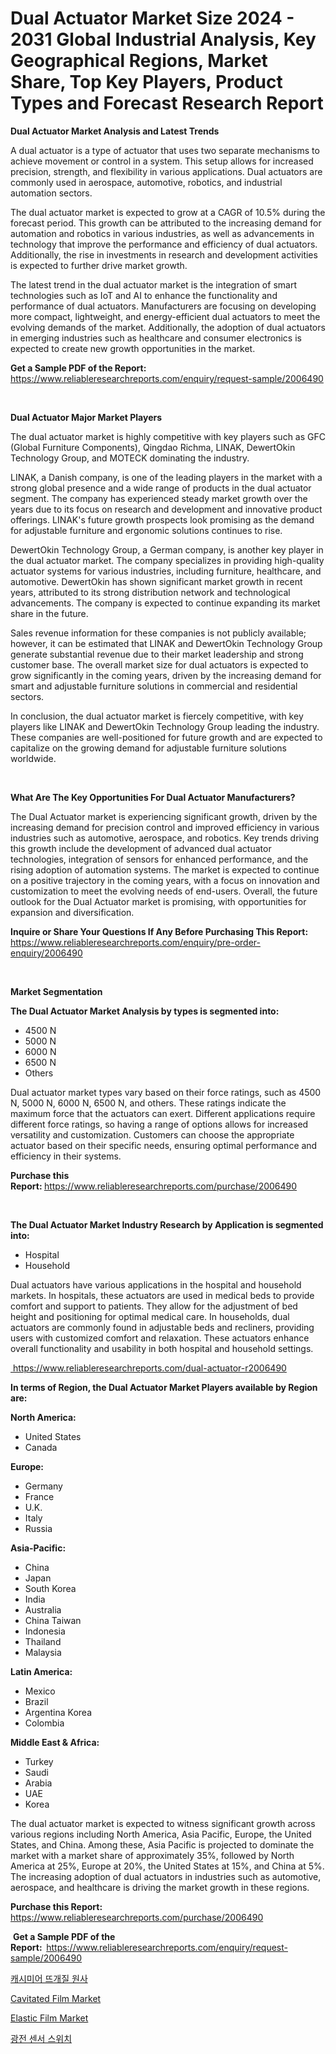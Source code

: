 <p><h1>Dual Actuator Market Size 2024 - 2031 Global Industrial Analysis, Key Geographical Regions, Market Share, Top Key Players, Product Types and Forecast Research Report</h1></p><p><strong>Dual Actuator Market Analysis and Latest Trends</strong></p>
<p><p>A dual actuator is a type of actuator that uses two separate mechanisms to achieve movement or control in a system. This setup allows for increased precision, strength, and flexibility in various applications. Dual actuators are commonly used in aerospace, automotive, robotics, and industrial automation sectors.</p><p>The dual actuator market is expected to grow at a CAGR of 10.5% during the forecast period. This growth can be attributed to the increasing demand for automation and robotics in various industries, as well as advancements in technology that improve the performance and efficiency of dual actuators. Additionally, the rise in investments in research and development activities is expected to further drive market growth.</p><p>The latest trend in the dual actuator market is the integration of smart technologies such as IoT and AI to enhance the functionality and performance of dual actuators. Manufacturers are focusing on developing more compact, lightweight, and energy-efficient dual actuators to meet the evolving demands of the market. Additionally, the adoption of dual actuators in emerging industries such as healthcare and consumer electronics is expected to create new growth opportunities in the market.</p></p>
<p><strong>Get a Sample PDF of the Report:&nbsp;</strong> <a href="https://www.reliableresearchreports.com/enquiry/request-sample/2006490">https://www.reliableresearchreports.com/enquiry/request-sample/2006490</a></p>
<p>&nbsp;</p>
<p><strong>Dual Actuator Major Market Players</strong></p>
<p><p>The dual actuator market is highly competitive with key players such as GFC (Global Furniture Components), Qingdao Richma, LINAK, DewertOkin Technology Group, and MOTECK dominating the industry. </p><p>LINAK, a Danish company, is one of the leading players in the market with a strong global presence and a wide range of products in the dual actuator segment. The company has experienced steady market growth over the years due to its focus on research and development and innovative product offerings. LINAK's future growth prospects look promising as the demand for adjustable furniture and ergonomic solutions continues to rise.</p><p>DewertOkin Technology Group, a German company, is another key player in the dual actuator market. The company specializes in providing high-quality actuator systems for various industries, including furniture, healthcare, and automotive. DewertOkin has shown significant market growth in recent years, attributed to its strong distribution network and technological advancements. The company is expected to continue expanding its market share in the future.</p><p>Sales revenue information for these companies is not publicly available; however, it can be estimated that LINAK and DewertOkin Technology Group generate substantial revenue due to their market leadership and strong customer base. The overall market size for dual actuators is expected to grow significantly in the coming years, driven by the increasing demand for smart and adjustable furniture solutions in commercial and residential sectors.</p><p>In conclusion, the dual actuator market is fiercely competitive, with key players like LINAK and DewertOkin Technology Group leading the industry. These companies are well-positioned for future growth and are expected to capitalize on the growing demand for adjustable furniture solutions worldwide.</p></p>
<p>&nbsp;</p>
<p><strong>What Are The Key Opportunities For Dual Actuator Manufacturers?</strong></p>
<p><p>The Dual Actuator market is experiencing significant growth, driven by the increasing demand for precision control and improved efficiency in various industries such as automotive, aerospace, and robotics. Key trends driving this growth include the development of advanced dual actuator technologies, integration of sensors for enhanced performance, and the rising adoption of automation systems. The market is expected to continue on a positive trajectory in the coming years, with a focus on innovation and customization to meet the evolving needs of end-users. Overall, the future outlook for the Dual Actuator market is promising, with opportunities for expansion and diversification.</p></p>
<p><strong>Inquire or Share Your Questions If Any Before Purchasing This Report:</strong> <a href="https://www.reliableresearchreports.com/enquiry/pre-order-enquiry/2006490">https://www.reliableresearchreports.com/enquiry/pre-order-enquiry/2006490</a></p>
<p>&nbsp;</p>
<p><strong>Market Segmentation</strong></p>
<p><strong>The Dual Actuator Market Analysis by types is segmented into:</strong></p>
<p><ul><li>4500 N</li><li>5000 N</li><li>6000 N</li><li>6500 N</li><li>Others</li></ul></p>
<p><p>Dual actuator market types vary based on their force ratings, such as 4500 N, 5000 N, 6000 N, 6500 N, and others. These ratings indicate the maximum force that the actuators can exert. Different applications require different force ratings, so having a range of options allows for increased versatility and customization. Customers can choose the appropriate actuator based on their specific needs, ensuring optimal performance and efficiency in their systems.</p></p>
<p><strong>Purchase this Report:&nbsp;</strong><a href="https://www.reliableresearchreports.com/purchase/2006490">https://www.reliableresearchreports.com/purchase/2006490</a></p>
<p>&nbsp;</p>
<p><strong>The Dual Actuator Market Industry Research by Application is segmented into:</strong></p>
<p><ul><li>Hospital</li><li>Household</li></ul></p>
<p><p>Dual actuators have various applications in the hospital and household markets. In hospitals, these actuators are used in medical beds to provide comfort and support to patients. They allow for the adjustment of bed height and positioning for optimal medical care. In households, dual actuators are commonly found in adjustable beds and recliners, providing users with customized comfort and relaxation. These actuators enhance overall functionality and usability in both hospital and household settings.</p></p>
<p><a href="https://www.reliableresearchreports.com/dual-actuator-r2006490">&nbsp;https://www.reliableresearchreports.com/dual-actuator-r2006490</a></p>
<p><strong>In terms of Region, the Dual Actuator Market Players available by Region are:</strong></p>
<p>
    <p> <strong> North America: </strong>
        <ul>
            <li>United States</li>
            <li>Canada</li>
        </ul>
        </p> 
    <p> <strong> Europe: </strong>
        <ul>
            <li>Germany</li>
            <li>France</li>
            <li>U.K.</li>
            <li>Italy</li>
            <li>Russia</li>
        </ul>
        </p> 
    <p> <strong> Asia-Pacific: </strong>
        <ul>
            <li>China</li>
            <li>Japan</li>
            <li>South Korea</li>
            <li>India</li>
            <li>Australia</li>
            <li>China Taiwan</li>
            <li>Indonesia</li>
            <li>Thailand</li>
            <li>Malaysia</li>
        </ul>
        </p> 
    <p> <strong> Latin America: </strong>
        <ul>
            <li>Mexico</li>
            <li>Brazil</li>
            <li>Argentina Korea</li>
            <li>Colombia</li>
        </ul>
        </p> 
    <p> <strong> Middle East & Africa: </strong>
        <ul>
            <li>Turkey</li>
            <li>Saudi</li>
            <li>Arabia</li>
            <li>UAE</li>
            <li>Korea</li>
        </ul>
    </p>
    </p>
<p><p>The dual actuator market is expected to witness significant growth across various regions including North America, Asia Pacific, Europe, the United States, and China. Among these, Asia Pacific is projected to dominate the market with a market share of approximately 35%, followed by North America at 25%, Europe at 20%, the United States at 15%, and China at 5%. The increasing adoption of dual actuators in industries such as automotive, aerospace, and healthcare is driving the market growth in these regions.</p></p>
<p><strong>Purchase this Report: </strong><a href="https://www.reliableresearchreports.com/purchase/2006490">https://www.reliableresearchreports.com/purchase/2006490</a></p>
<p>&nbsp;<strong>Get a Sample PDF of the Report:&nbsp;&nbsp;</strong><a href="https://www.reliableresearchreports.com/enquiry/request-sample/2006490">https://www.reliableresearchreports.com/enquiry/request-sample/2006490</a></p>
<p><strong></strong></p>
<p><p><a href="https://github.com/hzumrdvas204296/Market-Research-Report-List-1/blob/main/437548131539.md">캐시미어 뜨개질 원사</a></p><p><a href="https://issuu.com/reportprime-2/docs/cavitated-film-market-size-2030.pptx">Cavitated Film Market</a></p><p><a href="https://issuu.com/reportprime-2/docs/elastic-film-market-size-2030.pptx">Elastic Film Market</a></p><p><a href="https://github.com/PhilToryphy7876567/Market-Research-Report-List-1/blob/main/153964431540.md">광전 센서 스위치</a></p></p>